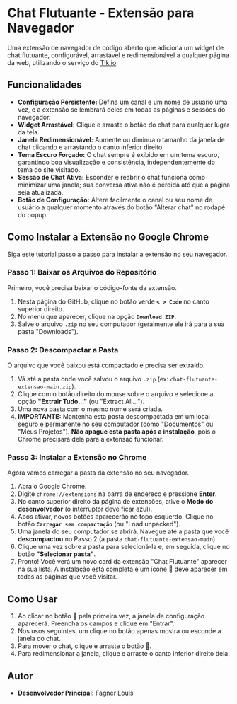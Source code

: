 # Chat Flutuante - Extensão para Navegador

Uma extensão de navegador de código aberto que adiciona um widget de chat flutuante, configurável, arrastável e redimensionável a qualquer página da web, utilizando o serviço do [Tlk.io](https://tlk.io/).

## Funcionalidades

* **Configuração Persistente:** Defina um canal e um nome de usuário uma vez, e a extensão se lembrará deles em todas as páginas e sessões do navegador.
* **Widget Arrastável:** Clique e arraste o botão do chat para qualquer lugar da tela.
* **Janela Redimensionável:** Aumente ou diminua o tamanho da janela de chat clicando e arrastando o canto inferior direito.
* **Tema Escuro Forçado:** O chat sempre é exibido em um tema escuro, garantindo boa visualização e consistência, independentemente do tema do site visitado.
* **Sessão de Chat Ativa:** Esconder e reabrir o chat funciona como minimizar uma janela; sua conversa ativa não é perdida até que a página seja atualizada.
* **Botão de Configuração:** Altere facilmente o canal ou seu nome de usuário a qualquer momento através do botão "Alterar chat" no rodapé do popup.

## Como Instalar a Extensão no Google Chrome

Siga este tutorial passo a passo para instalar a extensão no seu navegador.

### Passo 1: Baixar os Arquivos do Repositório

Primeiro, você precisa baixar o código-fonte da extensão.

1.  Nesta página do GitHub, clique no botão verde **`< > Code`** no canto superior direito.
2.  No menu que aparecer, clique na opção **`Download ZIP`**.
3.  Salve o arquivo `.zip` no seu computador (geralmente ele irá para a sua pasta "Downloads").

### Passo 2: Descompactar a Pasta

O arquivo que você baixou está compactado e precisa ser extraído.

1.  Vá até a pasta onde você salvou o arquivo `.zip` (ex: `chat-flutuante-extensao-main.zip`).
2.  Clique com o botão direito do mouse sobre o arquivo e selecione a opção **"Extrair Tudo..."** (ou "Extract All...").
3.  Uma nova pasta com o mesmo nome será criada.
4.  **IMPORTANTE:** Mantenha esta pasta descompactada em um local seguro e permanente no seu computador (como "Documentos" ou "Meus Projetos"). **Não apague esta pasta após a instalação**, pois o Chrome precisará dela para a extensão funcionar.

### Passo 3: Instalar a Extensão no Chrome

Agora vamos carregar a pasta da extensão no seu navegador.

1.  Abra o Google Chrome.
2.  Digite `chrome://extensions` na barra de endereço e pressione **Enter**.
3.  No canto superior direito da página de extensões, ative o **Modo do desenvolvedor** (o interruptor deve ficar azul).
4.  Após ativar, novos botões aparecerão no topo esquerdo. Clique no botão **`Carregar sem compactação`** (ou "Load unpacked").
5.  Uma janela do seu computador se abrirá. Navegue até a pasta que você **descompactou** no Passo 2 (a pasta `chat-flutuante-extensao-main`).
6.  Clique uma vez sobre a pasta para selecioná-la e, em seguida, clique no botão **"Selecionar pasta"**.
7.  Pronto! Você verá um novo card da extensão "Chat Flutuante" aparecer na sua lista. A instalação está completa e um ícone 💬 deve aparecer em todas as páginas que você visitar.

## Como Usar

1.  Ao clicar no botão 💬 pela primeira vez, a janela de configuração aparecerá. Preencha os campos e clique em "Entrar".
2.  Nos usos seguintes, um clique no botão apenas mostra ou esconde a janela do chat.
3.  Para mover o chat, clique e arraste o botão 💬.
4.  Para redimensionar a janela, clique e arraste o canto inferior direito dela.

## Autor

* **Desenvolvedor Principal:** Fagner Louis